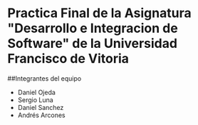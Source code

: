 # Practica Final de la Asignatura "Desarrollo e Integracion de Software" de la Universidad Francisco de Vitoria

##Integrantes del equipo

* Daniel Ojeda
* Sergio Luna
* Daniel Sanchez
* Andrés Arcones
